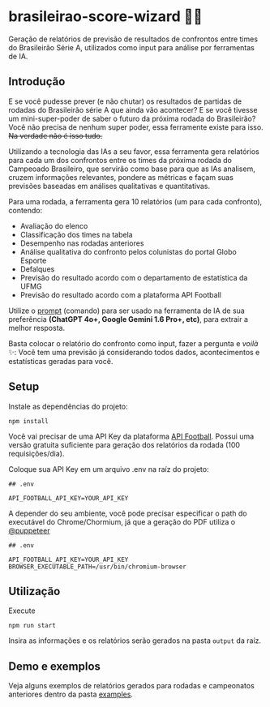 # brasileirao-score-wizard 🧙‍♂️ 
Geração de relatórios de previsão de resultados de confrontos entre times do Brasileirão Série A, utilizados como input para análise por ferramentas de IA.

## Introdução

E se você pudesse prever (e não chutar) os resultados de partidas de rodadas do Brasileirão série A que ainda vão acontecer? E se você tivesse um mini-super-poder de saber o futuro da próxima rodada do Brasileirão?
Você não precisa de nenhum super poder, essa ferramente existe para isso. ~~Na verdade não é isso tudo.~~

Utilizando a tecnologia das IAs a seu favor, essa ferramenta gera relatórios para cada um dos confrontos entre os times da próxima rodada do Campeoado Brasileiro, que servirão como base para que as IAs analisem, cruzem informações relevantes, pondere as métricas e façam suas previsões baseadas em análises qualitativas e quantitativas.

Para uma rodada, a ferramenta gera 10 relatórios (um para cada confronto), contendo:
- Avaliação do elenco
- Classificação dos times na tabela
- Desempenho nas rodadas anteriores
- Análise qualitativa do confronto pelos colunistas do portal Globo Esporte
- Defalques
- Previsão do resultado acordo com o departamento de estatística da UFMG
- Previsão do resultado acordo com a plataforma API Football

Utilize o [prompt](https://github.com/pedrollmatias/brasileirao-score-wizard/tree/main/src/data/prompt.txt) (comando) para ser usado na ferramenta de IA de sua preferência **(ChatGPT 4o+, Google Gemini 1.6 Pro+, etc)**, para extrair a melhor resposta.

Basta colocar o relatório do confronto como input, fazer a pergunta e _voilà_ ✨: Você tem uma previsão já considerando todos dados, acontecimentos e estatísticas geradas para você.


## Setup

Instale as dependências do projeto:

```
npm install
```

Você vai precisar de uma API Key da plataforma [API Football](https://www.api-football.com/). Possui uma versão gratuita suficiente para geração dos relatórios da rodada (100 requisições/dia).

Coloque sua API Key em um arquivo .env na raíz do projeto:

```
## .env

API_FOOTBALL_API_KEY=YOUR_API_KEY

```

A depender do seu ambiente, você pode precisar especificar o path do executável do Chrome/Chormium, já que a geração do PDF utiliza o [@puppeteer](https://www.npmjs.com/package/puppeteer)
```
## .env

API_FOOTBALL_API_KEY=YOUR_API_KEY
BROWSER_EXECUTABLE_PATH=/usr/bin/chromium-browser

```


## Utilização

Execute

`npm run start`

Insira as informações e os relatórios serão gerados na pasta `output` da raíz.

## Demo e exemplos

Veja alguns exemplos de relatórios gerados para rodadas e campeonatos anteriores dentro da pasta [examples](https://github.com/pedrollmatias/brasileirao-score-wizard/tree/main/examples).
